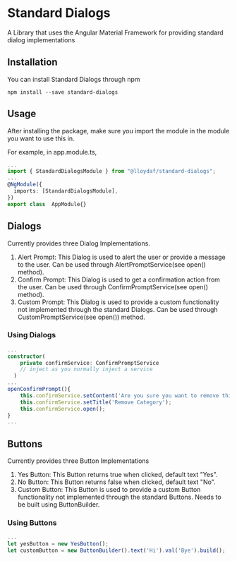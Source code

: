 # Standard Dialogs
A Library that uses the Angular Material Framework for providing standard dialog implementations

## Installation

You can install Standard Dialogs through npm

```
npm install --save standard-dialogs
```

## Usage

After installing the package, make sure you import the module in the module you want to use this in.

For example, in app.module.ts,

```typescript
...
import { StandardDialogsModule } from "@lloydaf/standard-dialogs";
...
@NgModule({
  imports: [StandardDialogsModule],
})
export class  AppModule{}
```
## Dialogs

Currently provides three Dialog Implementations.
1. Alert Prompt: This Dialog is used to alert the user or provide a message to the user. Can be used through AlertPromptService(see open() method).
2. Confirm Prompt: This Dialog is used to get a confirmation action from the user. Can be used through ConfirmPromptService(see open() method).
3. Custom Prompt: This Dialog is used to provide a custom functionality not implemented through the standard Dialogs. Can be used through CustomPromptService(see open()) method.
   
### Using Dialogs

```typescript
...
constructor(
    private confirmService: ConfirmPromptService 
    // inject as you normally inject a service
  ) 
...
openConfirmPrompt(){
    this.confirmService.setContent('Are you sure you want to remove this category?');
    this.confirmService.setTitle('Remove Category');
    this.confirmService.open();
}
...
```

## Buttons
Currently provides three Button Implementations
1. Yes Button: This Button returns true when clicked, default text "Yes".
2. No Button: This Button returns false when clicked, default text "No".
3. Custom Button: This Button is used to provide a custom Button functionality not implemented through the standard Buttons. Needs to be built using ButtonBuilder.

### Using Buttons

```typescript
...
let yesButton = new YesButton();
let customButton = new ButtonBuilder().text('Hi').val('Bye').build();
```
